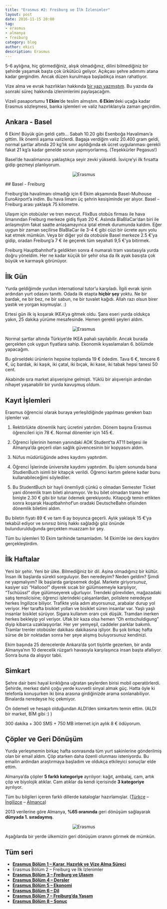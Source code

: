 ```yaml
---
title: "Erasmus #2: Freiburg ve İlk İzlenimler"
layout: post
date: 2016-11-15 20:00
tag:
- erasmus
- almanya
- freiburg
category: blog
author: ekici
description: Erasmus
---
```


5-6 aylığına, hiç görmediğiniz, alışık olmadığınız, dilini bilmediğiniz bir şehirde yaşamak başta çok ürkütücü geliyor. Açıkçası şehre adımımı atana kadar gergindim. Ancak düzen kurulmaya başladıkça insan rahatlıyor.

Vize alma ve evrak hazırlıkları hakkında [bir yazı yazmıştım](https://burakekici.com/erasmus-bolum-1/). Bu yazıda da sonraki süreç hakkında izlenimlerimi paylaşacağım.

Vizeli pasaportumu **1 Ekim**‘de teslim almıştım. **6 Ekim**‘deki uçağa kadar Erasmus sözleşmesi, banka işlemleri ve valiz hazırlıklarıyla zaman geçirdim.


## Ankara - Basel

6 Ekim! Büyük gün geldi çattı… Sabah 10.20 gibi Esenboğa Havalimanı’a gittim. İlk önemli aşama valizlerdi. Bagaja verdiğim valiz 20.400 gram geldi, normal şartlar altında 20 kg’lık sınır aşıldığında ek ücret uygulanması gerekli fakat 21 kg’a kadar genelde sorun yapmıyorlarmış. (Teşekkürler Pegasus!)

Basel’de havalimanına yaklaştıkça seyir zevki yükseldi. İsviçre’yi ilk fırsatta gidip gezmeyi planlıyorum.

<p align="center">
  <img src="../assets/images/2016/erasmus/basel.jpg" alt="Erasmus"/>
</p>


## Basel - Freiburg

Freiburg’da havalimanı olmadığı için 6 Ekim akşamında Basel-Mulhouse EuroAirport’a indim. Bu hava limanı üç şehrin kesişiminde yer alıyor. Basel – Freiburg arası yaklaşık 75 kilometre.

Ulaşım için otobüsler ve tren mevcut. FlixBus otobüs firması ile hava limanından Freiburg merkeze gidiş fiyatı 20 €.
Aslında BlaBlaCar’dan biri ile anlaşmıştım fakat saatte anlaşamayınca iptal etmek durumunda kaldım. Eğer uygun bir zaman seçilirse BlaBlaCar ile 3-4 € gibi cüzi bir ücrete aynı yolu kat etmek mümkün.
Veya bir diğer yol da otobüsle Basel merkeze 2.5 €’ya gidip, oradan Freiburg’a 7 € ile geçerek tüm seyahati 9,5 €’ya bitirmek.

Freiburg Hauptbahnhof’a geldikten sonra 4 numaralı tram vasıtasıyla yurda doğru yöneldim. Her ne kadar küçük bir şehir olsa da ilk ayak basışta çok büyük ve karmaşık görünüyor.

## İlk Gün 

Yurda geldiğimde yurdun international tutor’u karşıladı. İlgili evrak işinin ardından yurt odasını tanıttı. Odada ilk etapta **hiçbir şey** yoktu. Ne bir bardak, ne bir bez, ne bir sabun, ne bir tuvalet kağıdı. Allah razı olsun birer yastık ve yorgan koymuşlar. :)

Ertesi gün ilk iş koşarak IKEA’ya gitmek oldu. Şans eseri yurda oldukça yakın, 25 dakika yürüme mesafesinde. Hemen gerekli şeyleri aldım.

<p align="center">
  <img src="../assets/images/2016/erasmus/freiburg-ikea.jpg" alt="Erasmus"/>
</p>

Normal şartlar altında Türkiye’de IKEA pahalı sayılabilir. Ancak burada gerçekten çok uygun fiyatlara sahip. Ekonomik kıyaslamaları 6. bölümde yapacağım.

Bu görseldeki ürünlerin hepsine toplamda 19 € ödedim. Tava 6 €, tencere 6 €, üç bardak, iki kaşık, iki çatal, iki bıçak, iki kase, iki tabak hepsi tanesi 50 cent.

Akabinde sıra market alışverişine gelmişti. Yüklü bir alışverişin ardından nihayet yaşanabilir bir yurda kavuşmuş oldum.

## Kayıt İşlemleri

Erasmus öğrencisi olarak buraya yerleşildiğinde yapılması gereken bazı işlemler var.

1. Rektörlükte dönemlik harç ücretini yatırdım. Dönem başına Erasmus öğrencileri için 78 €. Normal dönemler için 145 €.

2. Öğrenci İşlerinin hemen yanındaki AOK Student’ta AT11 belgesi ile Almanya’da geçerli olan sağlık güvencesinin bir kopyasını aldım.

3. Nüfus müdürlüğünde adres kaydımı yaptırdım.

4. Öğrenci İşlerinde üniversite kaydımı yaptırdım. Bu işlem sonunda bana StudienBuch isimli bir kitapçık verildi. Öğrenci kartım gelene kadar bunu kullanabileceğimi söylediler.

5. Bu StudentBuch bir hayli önemliydi çünkü o olmadan Semester Ticket yani dönemlik tram bileti alınamıyor. Ve bu bilet olmadan trama her binişte 2.30 € gibi bir tutar ödemek gerekiyordu. Kitapçığı temin ettikten sonra koşarak Hauptbahnhof’un oradaki DeutscheBahn ofisinden dönemlik biletimi aldım.

Bu biletin fiyatı 89 € ve tam 6 ay boyunca geçerli. Aylık yaklaşık 15 €’ya tekabül ediyor ve sınırsız biniş hakkı sağladığı göz önünde bulundurulduğunda gerçekten muazzam bir şey.

Tüm bu işlemleri 10 Ekim tarihinde tamamladım. 14 Ekim’de ise ders kaydını gerçekleştirdim.

## İlk Haftalar

Yeni bir şehir. Yeni bir ülke. Bilmediğiniz bir dil. Aşina olmadığınız bir kültür. İnsan ilk başlarda sürekli sorguluyor. Ben neredeyim? Neden geldim? Şimdi ne yapmalıyım? İlk başlarda garipsemek doğal. Markete giriyorsunuz, kasiyer sizi “Hallooo!” diyerek sıcak bir gülümsemeyle karşılıyor, “Tschüüss!” diye gülümseyerek uğurluyor. Trendeki görevliden, mağazadaki satış temsilcisine; öğrenci işlerindeki çalışanlardan, polislere neredeyse herkes İngilizce biliyor. Trafikte yola adım atıyorsunuz, arabalar durup yol veriyor. Her tarafta bisiklet yolları ve bisiklet süren insanlar var. Yaşlı yaşlı insanlar bisiklet sürüyor. Sigara kullanım oranı çok düşük. Tramdan inerken herkes bekleyip yol veriyor. Ufak bir kaza olsa hemen “Oh entschuldigung” diyip kibarca uzaklaşıyorlar. Her yer yemyeşil, caddeler parklar bakımlı. Tramlar trenler otobüsler dakikası dakikasına işliyor. Bu şok birkaç hafta sürse de bir noktadan sonra her şeye alışmış buluyorsunuz kendinizi.

Ekim başında 25 derecelerde Ankara’da şort tişörtle gezerken, bir anda Almanya’nın 10 derecelik rüzgarlı havasıyla karşılaşınca insan başta afallıyor. Sonra buna da alışıyor tabii.

## Simkart

Şehre dair beni hayal kırıklığına uğratan şeylerden birisi mobil operatörlerdi. Şehirde, merkez dahil çoğu yerde kuvvetli sinyal almak güç. Hatta öyle ki telefonla konuşurken iki bina arasına girdiğinizde arama sonlanabiliyor. Binalarda neredeyse hiç çekmiyor.

Ön ödemeli ve hesaplı olduğundan ALDI’den simkartımı temin ettim. (ALDI bir market, BİM gibi :) )

300 dakika + 300 SMS + 750 MB internet için aylık 8 € ödüyorum.

## Çöpler ve Geri Dönüşüm

Yurda yerleşmemin birkaç hafta sonrasında tüm yurt sakinlerine gönderilmiş olan bir email aldım. Çöp atarken daha özenli olunması isteniyordu. Bu emailin ardından araştırmaya başladım ve oldukça etkileyici sonuçlar elde ettim.

Almanya’da çöpler **5 farklı kategoriye** ayrılıyor: kağıt, ambalaj, cam, artık çöp ve biyolojik atıklar. Cam atıklar da kendi içerisinde **3 kategoriye** ayrılıyor.

Tüm bu bilgileri içeren farklı dillerde kataloglar hazırlamışlar. ([Türkçe][1] – [İngilizce][2] – [Almanca][3])

2013 verilerine göre Almanya, **%65 oranında** geri dönüşüm sağlayarak **dünyada 1. sıradaymış**.

<p align="center">
  <img src="../assets/images/2016/erasmus/freiburg-recycling-2013.jpg" alt="Erasmus"/>
</p>

Aşağılarda bir yerde ülkemizin geri dönüşüm oranını görmek de mümkün.

## Tüm seri

- **[Erasmus Bölüm 1 – Karar, Hazırlık ve Vize Alma Süreci](https://burakekici.com/erasmus-bolum-1)**
- Erasmus Bölüm 2 – Freiburg ve İlk İzlenimler
- **[Erasmus Bölüm 3 – Freiburg ve Ulaşım](https://burakekici.com/erasmus-bolum-3)**
- **[Erasmus Bölüm 4 – Dersler](https://burakekici.com/erasmus-bolum-4)**
- **[Erasmus Bölüm 5 – Ekonomi](https://burakekici.com/erasmus-bolum-5)**
- **[Erasmus Bölüm 6 – Dil](https://burakekici.com/erasmus-bolum-6)**
- **[Erasmus Bölüm 7 – Freiburg’da Yaşam](https://burakekici.com/erasmus-bolum-7)**
- **[Erasmus Bölüm 8 – Sonuç](https://burakekici.com/erasmus-bolum-8)**



[1]: http://www.abfallwirtschaft-freiburg.de/de/private_haushalte/pdf_online/Abfallsortierung_2015_tu_web.pdf
[2]: http://www.abfallwirtschaft-freiburg.de/de/private_haushalte/pdf_online/Abfallsortierung_2015_en_web.pdf
[3]: http://www.abfallwirtschaft-freiburg.de/de/private_haushalte/pdf_online/Abfallsortierung_2015_dt_web.pdf
